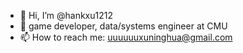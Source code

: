 - 👋 Hi, I’m @hankxu1212
- 👀 game developer, data/systems engineer at CMU
- 📫 How to reach me: uuuuuuxuninghua@gmail.com

<!---
hankxu1212/hankxu1212 is a ✨ special ✨ repository because its `README.md` (this file) appears on your GitHub profile.
You can click the Preview link to take a look at your changes.
--->
